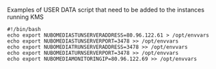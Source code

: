 Examples of USER DATA script that need to be added to the instances running KMS

```{r, engine='bash', count_lines}
#!/bin/bash
echo export NUBOMEDIASTUNSERVERADDRESS=80.96.122.61 > /opt/envvars
echo export NUBOMEDIASTUNSERVERPORT=3478 >> /opt/envvars
echo export NUBOMEDIATRUNSERVERADDRESS=3478 >> /opt/envvars
echo export NUBOMEDIATURNSERVERPORT=3478 >> /opt/envvars
echo export NUBOMEDIAMONITORINGIP=80.96.122.69 >> /opt/envvars
```
